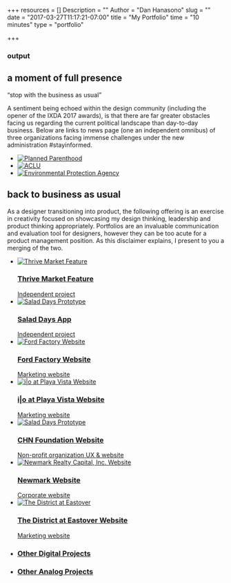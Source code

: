 +++
resources = []
Description = ""
Author = "Dan Hanasono"
slug = ""
date = "2017-03-27T11:17:21-07:00"
title = "My Portfolio"
time = "10 minutes"
type = "portfolio"

+++

<section id="portfolio">
	<article class="portfolio-intro">
		<h1>output</h1>
		<h2>a moment of full presence</h2>
		<p>“stop with the business as usual”</p>
		<p>A sentiment being echoed within the design community (including the opener of the IXDA 2017 awards), is that there are far greater obstacles facing us regarding the current political landscape than day-to-day business. Below are links to news page (one an independent omnibus) of three organizations facing immense challenges under the new administration #stayinformed.</p>
		</article>
		<article class="full-presence">
			<ul>
				<li class="thumb-half-height th-planned-parenthood">
 				<a href="https://www.plannedparenthood.org/about-us/newsroom/press-releases" target="_blank" class="">
 					<div class="thumb">
 						<img src="/images/pp-white.svg" alt="Planned Parenthood">
 						<div class="external-link">
 							<i class="fa fa-external-link" aria-hidden="true"></i>
 						</div>
 					</div>
 				</a>
				</li>
				<li class="thumb-half-height th-aclu">
					<a href="https://www.aclu.org/blog-feed/breaking-news" target="_blank">
 					<div class="thumb">
 						<img src="/images/aclu.png" alt="ACLU">
 						<div class="external-link">
 							<i class="fa fa-external-link" aria-hidden="true"></i>
 						</div>
 					</div>
 				</a>
				</li>
				<li class="thumb-half-height th-epa">
 				<a href="https://www.nytimes.com/topic/organization/environmental-protection-agency" target="_blank">
 					<div class="thumb">
 						<img src="/images/epa-white.svg" alt="Environmental Protection Agency">
 						<div class="external-link">
 							<i class="fa fa-external-link" aria-hidden="true"></i>
 						</div>
 					</div>
 				</a>
				</li>
			</ul>
		</article>
		<article class="output-intro">
		<h2>back to business as usual</h2>
		<p>As a designer transitioning into product, the following offering is an exercise in creativity focused on showcasing my design thinking, leadership and product thinking appropriately. Portfolios are an invaluable communication and evaluation tool for designers, however they can be too acute for a product management position. As this disclaimer explains, I present to you a merging of the two.</p>
		</article>
		<article class="output">
			<ul id="js-fadeInElement" class="fade-in-element">
				<li class="thumb-sq-height th-thrive-market">
 				<a href="thrive-market-feature">
 					<div class="thumb">
 						<img src="/images/tm-white.svg" alt="Thrive Market Feature">
 						<div class="tile-caption">
	 						<h3>Thrive Market Feature</h3>
	 						<figcaption>Independent project</figcaption>
	 					</div>
 					</div>
 				</a>
				</li>
				<li class="thumb-sq-height th-salad-days">
 				<a href="salad-days-product">
 					<div class="thumb">
 						<img src="/images/sd-white.png" alt="Salad Days Prototype">
 						<div class="tile-caption">
	 						<h3>Salad Days App</h3>
	 						<figcaption>Independent project</figcaption>
	 					</div>
 					</div>
 				</a>
 			</li>
 			<li class="thumb-sq-height th-ford-factory">
 				<a href="ford-factory-website">
 					<div class="thumb">
 						<img src="/images/ff-white.svg" alt="Ford Factory Website">
 						<div class="tile-caption">
	 						<h3>Ford Factory Website</h3>
	 						<figcaption>Marketing website</figcaption>
	 					</div>
 					</div>
 				</a>
 			</li>
				<div class="clear"></div>
				<li class="thumb-sq-height th-io-playa-vista">
 				<a href="io-playa-vista-website">
 					<div class="thumb">
 						<img src="/images/iopv-white.svg" alt="i|o at Playa Vista Website">
 						<div class="tile-caption">
	 						<h3>i|o at Playa Vista Website</h3>
	 						<figcaption>Marketing website</figcaption>
	 					</div>
 					</div>
 				</a>
 			</li>
 			<li class="thumb-sq-height th-chn-foundation">
 				<a href="chn-foundation-website">
 					<div class="thumb">
 						<img class="tall-logo" src="/images/chn-white.svg" alt="Salad Days Prototype">
 						<div class="tile-caption">
	 						<h3>CHN Foundation Website</h3>
	 						<figcaption>Non-profit organization UX &amp; website</figcaption>
	 					</div>
 					</div>
 				</a>
 			</li>
 			<li class="thumb-sq-height th-newmark">
 				<a href="newmark-website">
 					<div class="thumb">
 						<img src="/images/newmark-white.svg" alt="Newmark Realty Capital, Inc. Website">
 						<div class="tile-caption">
	 						<h3>Newmark Website</h3>
	 						<figcaption>Corporate website</figcaption>
	 					</div>
 					</div>
 				</a>
				</li>
				<div class="clear"></div>
				<li class="thumb-sq-height th-tdae">
 				<a href="tdae-website">
 					<div class="thumb">
 						<img class="tall-logo" src="/images/tdae-white.svg" alt="The District at Eastover">
 						<div class="tile-caption">
	 						<h3>The District at Eastover Website</h3>
	 						<figcaption>Marketing website</figcaption>
	 					</div>
					</div>
 				</a>
 			</li>
 			<li class="thumb-sq-height th-other">
 				<a href="other-digital-works">
 					<div class="thumb">
 						<h3>Other Digital Projects</h3>
 					</div>
 				</a>
 			</li>
 			<li class="thumb-sq-height th-other-2">
 				<a href="other-analog-works">
 					<div class="thumb">
 						<h3>Other Analog Projects</h3>
 					</div>
 				</a>
 			</li>
			</ul>
		</article>
</section>